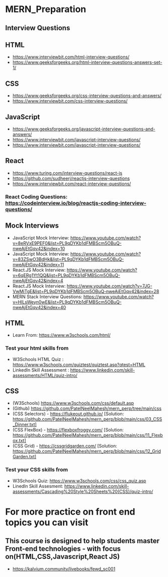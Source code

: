 # MERN_Preparation

## Interview Questions

## HTML

- https://www.interviewbit.com/html-interview-questions/
- https://www.geeksforgeeks.org/html-interview-questions-answers-set-1/

## CSS

- https://www.geeksforgeeks.org/css-interview-questions-and-answers/
- https://www.interviewbit.com/css-interview-questions/

## JavaScript

- https://www.geeksforgeeks.org/javascript-interview-questions-and-answers/
- https://www.interviewbit.com/javascript-interview-questions/
- https://www.interviewbit.com/javascript-interview-questions/

## React

- https://www.turing.com/interview-questions/react-js
- https://github.com/sudheerj/reactjs-interview-questions
- https://www.interviewbit.com/react-interview-questions/

### React Coding Questions: https://codeinterview.io/blog/reactjs-coding-interview-questions/

## Mock Interviews

- JavaScript Mock Interview: https://www.youtube.com/watch?v=8eRVxE9PEF0&list=PL9qDYKb1dFMBScm5OBuQ-nweAjEtGqv42&index=10
- JavaScript Mock Interview: https://www.youtube.com/watch?v=83ZSwO3BdHk&list=PL9qDYKb1dFMBScm5OBuQ-nweAjEtGqv42&index=11
- React.JS Mock Interview: https://www.youtube.com/watch?v=6qERg1Yt1QQ&list=PL9qDYKb1dFMBScm5OBuQ-nweAjEtGqv42&index=4
- React.JS Mock Interview: https://www.youtube.com/watch?v=7JG-VwMiTgE&list=PL9qDYKb1dFMBScm5OBuQ-nweAjEtGqv42&index=28
- MERN Stack Interview Questions: https://www.youtube.com/watch?v=HlLsWeyn0wE&list=PL9qDYKb1dFMBScm5OBuQ-nweAjEtGqv42&index=40

## HTML

- Learn From: https://www.w3schools.com/html/

### Test your html skills from

- W3Schools HTML Quiz : https://www.w3schools.com/quiztest/quiztest.asp?qtest=HTML
- LinkedIn Skill Assessment : https://www.linkedin.com/skill-assessments/HTML/quiz-intro/

## CSS

- (W3Schools) https://www.w3schools.com/css/default.asp
- (Github) https://github.com/PatelNeelMahesh/mern_perp/tree/main/css
- (CSS Selectors) - https://flukeout.github.io/ [Solution: https://github.com/PatelNeelMahesh/mern_perp/blob/main/css/03_CSS_Dinner.txt]
- (CSS FlexBox) - https://flexboxfroggy.com/ [Solution: https://github.com/PatelNeelMahesh/mern_perp/blob/main/css/11_Flexbox.txt]
- (CSS Grid) - https://cssgridgarden.com/ [Solution: https://github.com/PatelNeelMahesh/mern_perp/blob/main/css/12_GridGarden.txt]

### Test your CSS skills from

- W3Schools Quiz: https://www.w3schools.com/css/css_quiz.asp
- LinedIn Skill Assesment: https://www.linkedin.com/skill-assessments/Cascading%20Style%20Sheets%20(CSS)/quiz-intro/

# For more practice on front end topics you can visit

## This course is designed to help students master Front-end technologies - with focus on(HTML,CSS,Javascript,React JS)

- https://kalvium.community/livebooks/fewd_sc001
